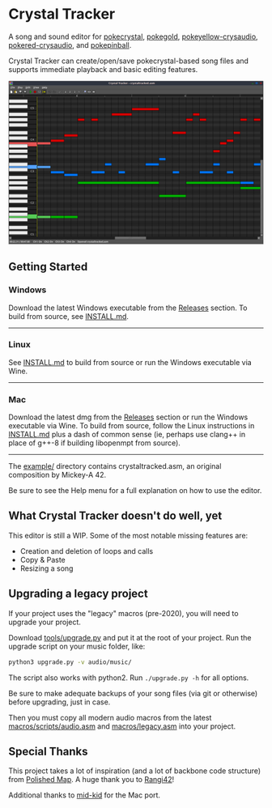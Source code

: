 # Crystal Tracker

A song and sound editor for [pokecrystal](https://github.com/pret/pokecrystal), [pokegold](https://github.com/pret/pokegold), [pokeyellow-crysaudio](https://github.com/dannye/pokeyellow-crysaudio), [pokered-crysaudio](https://github.com/dannye/pokered-crysaudio), and [pokepinball](https://github.com/pret/pokepinball).

Crystal Tracker can create/open/save pokecrystal-based song files and supports immediate playback and basic editing features.

![Screenshot](screenshot.png)

## Getting Started

### Windows

Download the latest Windows executable from the [Releases](https://github.com/dannye/crystal-tracker/releases) section.
To build from source, see [INSTALL.md](INSTALL.md).

---

### Linux

See [INSTALL.md](INSTALL.md) to build from source or run the Windows executable via Wine.

---

### Mac

Download the latest dmg from the [Releases](https://github.com/dannye/crystal-tracker/releases) section or run the Windows executable via Wine.
To build from source, follow the Linux instructions in [INSTALL.md](INSTALL.md) plus a dash of common sense (ie, perhaps use clang++ in place of g++-8 if building libopenmpt from source).

---

The [example/](example/) directory contains crystaltracked.asm, an original composition by Mickey-A 42.

Be sure to see the Help menu for a full explanation on how to use the editor.

## What Crystal Tracker doesn't do well, yet

This editor is still a WIP. Some of the most notable missing features are:
* Creation and deletion of loops and calls
* Copy & Paste
* Resizing a song

## Upgrading a legacy project

If your project uses the "legacy" macros (pre-2020), you will need to upgrade your project.

Download [tools/upgrade.py](tools/upgrade.py) and put it at the root of your project.
Run the upgrade script on your music folder, like:
```sh
python3 upgrade.py -v audio/music/
```
The script also works with python2. Run `./upgrade.py -h` for all options.

Be sure to make adequate backups of your song files (via git or otherwise) before upgrading, just in case.

Then you must copy all modern audio macros from the latest [macros/scripts/audio.asm](https://github.com/pret/pokecrystal/blob/master/macros/scripts/audio.asm) and [macros/legacy.asm](https://github.com/pret/pokecrystal/blob/master/macros/legacy.asm) into your project.

## Special Thanks

This project takes a lot of inspiration (and a lot of backbone code structure) from [Polished Map](https://github.com/Rangi42/polished-map). A huge thank you to [Rangi42](https://github.com/Rangi42)!

Additional thanks to [mid-kid](https://github.com/mid-kid) for the Mac port.
